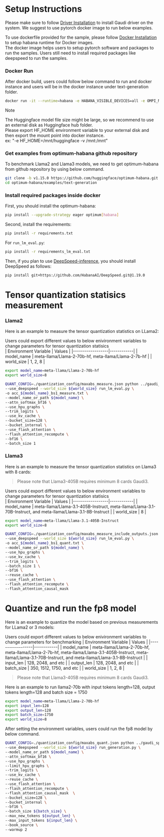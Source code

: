 # Setup Instructions

Please make sure to follow [Driver Installation](https://docs.habana.ai/en/latest/Installation_Guide/Driver_Installation.html) to install Gaudi driver on the system.
We suggest to use pytorch docker image to run below examples.

To use dockerfile provided for the sample, please follow [Docker Installation](https://docs.habana.ai/en/latest/Installation_Guide/Additional_Installation/Docker_Installation.html) to setup habana runtime for Docker images.  
The docker image helps users to setup pytorch software and packages to run the samples. Users still need to install required packages like deepspeed to run the samples.  

### Docker Run
After docker build, users could follow below command to run and docker instance and users will be in the docker instance under text-generation folder.
```bash
docker run -it --runtime=habana -e HABANA_VISIBLE_DEVICES=all -e OMPI_MCA_btl_vader_single_copy_mechanism=none   --cap-add=ALL --privileged=true  --net=host --ipc=host  -v "$PWD/../../":/workspace --workdir  /workspace/examples/text-generation  vault.habana.ai/gaudi-docker/1.19.1/ubuntu24.04/habanalabs/pytorch-installer-2.5.1:latest
```
> [!NOTE]
> The Huggingface model file size might be large, so we recommend to use an external disk as Huggingface hub folder. \
> Please export HF_HOME environment variable to your external disk and then export the mount point into docker instance. \
> ex: "-e HF_HOME=/mnt/huggingface -v /mnt:/mnt"

### Get examples from optimum-habana github repository
To benchmark Llama2 and Llama3 models, we need to get optimum-habana from github repository by using below command.
```bash
git clone -b v1.15.0 https://github.com/huggingface/optimum-habana.git
cd optimum-habana/examples/text-generation
```
### Install required packages inside docker
First, you should install the optimum-habana:
```bash
pip install --upgrade-strategy eager optimum[habana]
```

Second, install the requirements:
```bash
pip install -r requirements.txt
```

For `run_lm_eval.py`:
```bash
pip install -r requirements_lm_eval.txt
```

Then, if you plan to use [DeepSpeed-inference](https://docs.habana.ai/en/latest/PyTorch/DeepSpeed/Inference_Using_DeepSpeed.html), you should install DeepSpeed as follows:
```bash
pip install git+https://github.com/HabanaAI/DeepSpeed.git@1.19.0
```


# Tensor quantization statisics measurement

### Llama2
Here is an example to measure the tensor quantization statistics on LLama2:

Users could export different values to below enivironment variables to change parameters for tensor quantization statisics  
| Environment Variable | Values |
|------------------|------------|
| model_name | meta-llama/Llama-2-70b-hf,  meta-llama/Llama-2-7b-hf |
| world_size | 1, 2, 8 |

```bash
export model_name=meta-llama/Llama-2-70b-hf
export world_size=8
```

```bash
QUANT_CONFIG=./quantization_config/maxabs_measure.json python ../gaudi_spawn.py \
--use_deepspeed --world_size ${world_size} run_lm_eval.py \
-o acc_${model_name}_bs1_measure.txt \
--model_name_or_path ${model_name} \
--attn_softmax_bf16 \
--use_hpu_graphs \
--trim_logits \
--use_kv_cache \
--bucket_size=128 \
--bucket_internal \
--use_flash_attention \
--flash_attention_recompute \
--bf16 \
--batch_size 1
```

### Llama3
Here is an example to measure the tensor quantization statistics on Llama3 with 8 cards:
> Please note that Llama3-405B requires minimum 8 cards Gaudi3.

Users could export different values to below environment variables to change parameters for tensor quantization statisics  
| Environment Variable | Values |
|------------------|------------|
| model_name | meta-llama/Llama-3.1-405B-Instruct, meta-llama/Llama-3.1-70B-Instruct, and meta-llama/Llama-3.1-8B-Instruct |
| world_size | 8 |

```bash
export model_name=meta-llama/Llama-3.1-405B-Instruct
export world_size=8
```

```bash
QUANT_CONFIG=./quantization_config/maxabs_measure_include_outputs.json python ../gaudi_spawn.py \
--use_deepspeed --world_size ${world_size} run_lm_eval.py \
-o acc_${model_name}_bs1_quant.txt \
--model_name_or_path ${model_name} \
--use_hpu_graphs \
--use_kv_cache \
--trim_logits \
--batch_size 1 \
--bf16 \
--reuse_cache \
--use_flash_attention \
--flash_attention_recompute \
--flash_attention_causal_mask
```

# Quantize and run the fp8 model

Here is an example to quantize the model based on previous measurements for LLama2 or 3 models:

Users could export different values to below enivironment variables to change parameters for benchmarking
| Environment Variable | Values |
|------------------|------------|
| model_name | meta-llama/Llama-2-70b-hf, meta-llama/Llama-2-7b-hf, meta-llama/Llama-3.1-405B-Instruct, meta-llama/Llama-3.1-70B-Instruct, and meta-llama/Llama-3.1-8B-Instruct |
| input_len | 128, 2048, and etc |
| output_len | 128, 2048, and etc |
| batch_size | 350, 1512, 1750, and etc |
| world_size | 1, 2, 8 |

> Please note that Llama3-405B requires minimum 8 cards Gaudi3.

Here is an example to run llama2-70b with input tokens length=128, output tokens length=128 and batch size = 1750 
```bash
export model_name=meta-llama/Llama-2-70b-hf
export input_len=128
export output_len=128
export batch_size=1750
export world_size=8
```
After setting the environment variables, users could run the fp8 model by below command.  
```bash
QUANT_CONFIG=./quantization_config/maxabs_quant.json python ../gaudi_spawn.py \
--use_deepspeed --world_size ${world_size} run_generation.py \
--model_name_or_path ${model_name} \
--attn_softmax_bf16 \
--use_hpu_graphs \
--limit_hpu_graphs \
--trim_logits \
--use_kv_cache \
--reuse_cache \
--use_flash_attention \
--flash_attention_recompute \
--flash_attention_causal_mask  \
--bucket_size=128 \
--bucket_internal \
--bf16 \
--batch_size ${batch_size} \
--max_new_tokens ${output_len} \
--max_input_tokens ${input_len} \
--book_source \
--warmup 2
```


